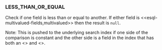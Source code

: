<!--
This is generated by ESQL's AbstractFunctionTestCase. Do no edit it. See ../README.md for how to regenerate it.
-->

### LESS_THAN_OR_EQUAL
Check if one field is less than or equal to another. If either field is <<esql-multivalued-fields,multivalued>> then the result is `null`.

Note: This is pushed to the underlying search index if one side of the comparison is constant and the other side is a field in the index that has both an <<mapping-index>> and <<doc-values>>.
